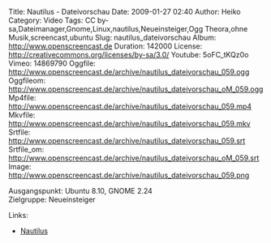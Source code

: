 Title: Nautilus - Dateivorschau
Date: 2009-01-27 02:40
Author: Heiko
Category: Video
Tags: CC by-sa,Dateimanager,Gnome,Linux,nautilus,Neueinsteiger,Ogg Theora,ohne Musik,screencast,ubuntu
Slug: nautilus_dateivorschau
Album: http://www.openscreencast.de
Duration: 142000
License: http://creativecommons.org/licenses/by-sa/3.0/
Youtube: 5oFC_tKQz0o
Vimeo: 14869790
Oggfile: http://www.openscreencast.de/archive/nautilus_dateivorschau_059.ogg
Oggfileom: http://www.openscreencast.de/archive/nautilus_dateivorschau_oM_059.ogg
Mp4file: http://www.openscreencast.de/archive/nautilus_dateivorschau_059.mp4
Mkvfile: http://www.openscreencast.de/archive/nautilus_dateivorschau_059.mkv
Srtfile: http://www.openscreencast.de/archive/nautilus_dateivorschau_059.srt
Srtfile_om: http://www.openscreencast.de/archive/nautilus_dateivorschau_oM_059.srt
Image: http://www.openscreencast.de/archive/nautilus_dateivorschau_059.png

Ausgangspunkt: Ubuntu 8.10, GNOME 2.24  
Zielgruppe: Neueinsteiger  

Links:

  * [Nautilus](http://wiki.ubuntuusers.de/Nautilus)

